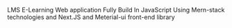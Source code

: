 LMS E-Learning Web application Fully Build In JavaScript Using Mern-stack technologies and Next.JS and Meterial-ui front-end library
